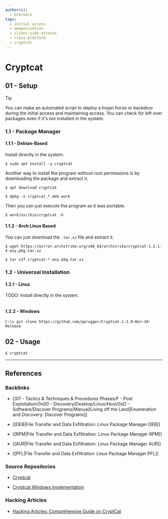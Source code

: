 ```yaml
---
author(s):
  - Userware
tags:
  - initial-access
  - weaponization
  - client-side-attacks
  - cross-platform
  - cryptcat
---
```

# Cryptcat

## 01 - Setup

> [!TIP]
> You can make an automated script to deploy a trojan horse or backdoor during the initial access and maintaining access. You can check for left over packages even if it's not installed in the system.

### 1.1 - Package Manager

#### 1.1.1 - Debian-Based

Install directly in the system.

```
$ sudo apt install -y cryptcat
```

Another way to install the program without root permissions is by downloading the package and extract it.

```
$ apt download cryptcat

$ dpkg -x cryptcat_*.deb work
```

Then you can just execute the program as it was portable.

```
$ work/usr/bin/cryptcat -h
```

#### 1.1.2 - Arch Linux Based

You can just download the `.tar.xz` file and extract it.

```
$ wget https://mirror.archstrike.org/x86_64/archstrike/cryptcat-1.2.1-4-any.pkg.tar.xz

$ tar xJf cryptcat-*-any.pkg.tar.xz
```

### 1.2 - Universal Installation

#### 1.2.1 - Linux

TODO: Install directly in the system.

```

```

#### 1.2.2 - Windows

```
C:\> git clone https://github.com/pprugger/Cryptcat-1.3.0-Win-10-Release
```

## 02 - Usage

```
$ cryptcat
```

---
## References

### Backlinks

- [[07 - Tactics & Techniques & Procedures Phases/F - Post Exploitation/0x00 - Discovery/Desktop/Linux/Host/0xD - Software/Discover Programs/Manual/Living off the Land|Enumeration and Discovery: Discover Programs]]

- [[DEB|File Transfer and Data Exfiltration: Linux Package Manager DEB]]

- [[RPM|File Transfer and Data Exfiltration: Linux Package Manager RPM]]

- [[AUR|File Transfer and Data Exfiltration: Linux Package Manager AUR]]

- [[PFL|File Transfer and Data Exfiltration: Linux Package Manager PFL]]

### Source Repositories

- [Cryptcat](https://cryptcat.sourceforge.io)

- [Cryptcat Windows Implementation](https://github.com/pprugger/Cryptcat-1.3.0-Win-10-Release)

### Hacking Articles

- [Hacking Articles: Comprehensive Guide on CryptCat](https://www.hackingarticles.in/comprehensive-guide-on-cryptcat/)